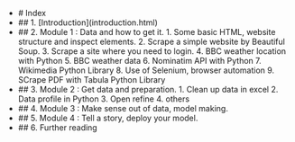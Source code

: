 <ul>
<li># Index</li>
<li>## 1. [Introduction](introduction.html)</li>
<li>## 2. Module 1 : Data and how to get it.
  1. Some basic HTML, website structure and inspect elements.
  2. Scrape a simple website by Beautiful Soup.
  3. Scrape a site where you need to login.
  4. BBC weather location with Python
  5. BBC weather data
  6. Nominatim API with Python
  7. Wikimedia Python Library
  8. Use of Selenium, browser automation
  9. SCrape PDF with Tabula Python Library
  </li>
<li>## 3. Module 2 : Get data and preparation.
  1. Clean up data in excel
  2. Data profile in Python
  3. Open refine
  4. others
  </li>
<li>## 4. Module 3 : Make sense out of data, model making.</li>
<li>## 5. Module 4 : Tell a story, deploy your model.</li>
<li>## 6. Further reading</li>
</ul>
